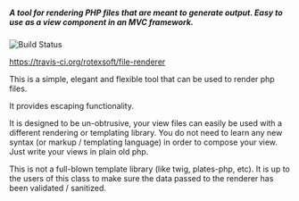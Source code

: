 ##### A tool for rendering PHP files that are meant to generate output. Easy to use as a view component in an MVC framework. 

![Build Status](https://travis-ci.org/rotexsoft/file-renderer.svg?branch=master&style=flat-square)

https://travis-ci.org/rotexsoft/file-renderer 

This is a simple, elegant and flexible tool that can be used to render php files.

It provides escaping functionality.

It is designed to be un-obtrusive, your view files can easily be used with a different rendering or templating library.
You do not need to learn any new syntax (or markup / templating language) in order to compose your view. Just write your views in plain old php.

This is not a full-blown template library (like twig, plates-php, etc).
It is up to the users of this class to make sure the data passed to the renderer has been validated / sanitized.
